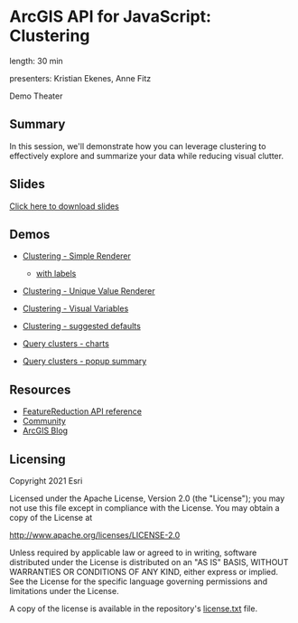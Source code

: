 # ArcGIS API for JavaScript: Clustering

length: 30 min

presenters: Kristian Ekenes, Anne Fitz

Demo Theater

## Summary

In this session, we'll demonstrate how you can leverage clustering to effectively explore and summarize your data while reducing visual clutter.

## Slides

[Click here to download slides](https://raw.githubusercontent.com/annelfitz/DevSummit-presentations/main/DS-2021/Clustering/slides.pptx)

## Demos

- [Clustering - Simple Renderer](https://annelfitz.github.io/DevSummit-presentations/DS-2021/Clustering/demos/1-basic/1-simpleRenderer.html)
  - [with labels](https://annelfitz.github.io/DevSummit-presentations/DS-2021/Clustering/demos/1-basic/2-withLabels.html)

- [Clustering - Unique Value Renderer](https://annelfitz.github.io/DevSummit-presentations/DS-2021/Clustering/demos/2-renderers/1-uniqueValueRenderer.html)
  
- [Clustering - Visual Variables](https://annelfitz.github.io/DevSummit-presentations/DS-2021/Clustering/demos/2-renderers/2-visualVariables.html)

- [Clustering - suggested defaults](https://annelfitz.github.io/DevSummit-presentations/DS-2021/Clustering/demos/3-suggested-defaults/)

- [Query clusters - charts](https://annelfitz.github.io/DevSummit-presentations/DS-2021/Clustering/demos/4-query/charts.html)

- [Query clusters - popup summary](https://annelfitz.github.io/DevSummit-presentations/DS-2021/Clustering/demos/4-query/popup-summary.html) 

## Resources

* [FeatureReduction API reference](https://developers.arcgis.com/javascript/latest/api-reference/esri-layers-support-FeatureReductionCluster.html)
* [Community](https://developers.arcgis.com/javascript/latest/community/)
* [ArcGIS Blog](https://www.esri.com/arcgis-blog/)

## Licensing

Copyright 2021 Esri

Licensed under the Apache License, Version 2.0 (the "License");
you may not use this file except in compliance with the License.
You may obtain a copy of the License at

   <http://www.apache.org/licenses/LICENSE-2.0>

Unless required by applicable law or agreed to in writing, software
distributed under the License is distributed on an "AS IS" BASIS,
WITHOUT WARRANTIES OR CONDITIONS OF ANY KIND, either express or implied.
See the License for the specific language governing permissions and
limitations under the License.

A copy of the license is available in the repository's [license.txt](license.txt) file.
